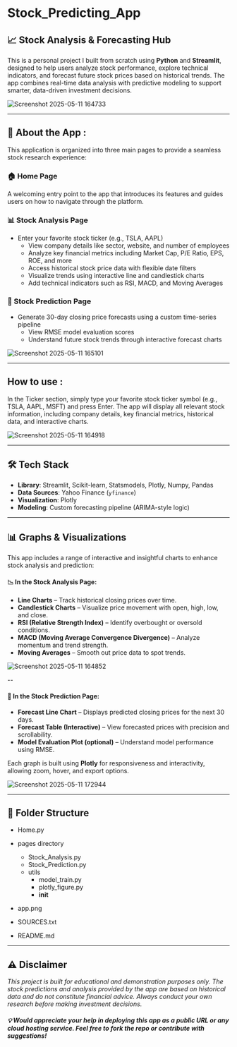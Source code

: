 # Stock_Predicting_App

## 📈 Stock Analysis & Forecasting Hub

This is a personal project I built from scratch using **Python** and **Streamlit**, designed to help users analyze stock performance, explore technical indicators, and forecast future stock prices based on historical trends. The app combines real-time data analysis with predictive modeling to support smarter, data-driven investment decisions.

![Screenshot 2025-05-11 164733](https://github.com/user-attachments/assets/108d2363-e6f7-4a98-a053-63c10516c5e3)


-------------------------------------------------------------------------------------------------------------------------------------------------------------------------------------------------------------------


## 📘 About the App :
This application is organized into three main pages to provide a seamless stock research experience:

### 🏠 Home Page
A welcoming entry point to the app that introduces its features and guides users on how to navigate through the platform.

### 📊 Stock Analysis Page
 - Enter your favorite stock ticker (e.g., TSLA, AAPL)
   - View company details like sector, website, and number of employees
   - Analyze key financial metrics including Market Cap, P/E Ratio, EPS, ROE, and more
   - Access historical stock price data with flexible date filters
   - Visualize trends using interactive line and candlestick charts
   - Add technical indicators such as RSI, MACD, and Moving Averages

### 🔮 Stock Prediction Page
- Generate 30-day closing price forecasts using a custom time-series pipeline
   - View RMSE model evaluation scores
   - Understand future stock trends through interactive forecast charts

![Screenshot 2025-05-11 165101](https://github.com/user-attachments/assets/e7499176-bac5-43de-b9ae-653a0b7d3796)

-------------------------------------------------------------------------------------------------------------------------------------------------------------------------------------------------------------------

## How to use :
In the Ticker section, simply type your favorite stock ticker symbol (e.g., TSLA, AAPL, MSFT) and press Enter. The app will display all relevant stock information, including company details, key financial metrics, historical data, and interactive charts.

![Screenshot 2025-05-11 164918](https://github.com/user-attachments/assets/462c3443-c0a8-4c01-84c4-e1670c6fcb95)

-------------------------------------------------------------------------------------------------------------------------------------------------------------------------------------------------------------------


## 🛠️ Tech Stack

- **Library**: Streamlit, Scikit-learn, Statsmodels, Plotly, Numpy, Pandas 
- **Data Sources**: Yahoo Finance (`yfinance`)
- **Visualization**: Plotly
- **Modeling**: Custom forecasting pipeline (ARIMA-style logic)

---


## 📊 Graphs & Visualizations

This app includes a range of interactive and insightful charts to enhance stock analysis and prediction:

#### 📉 In the Stock Analysis Page:
- **Line Charts** – Track historical closing prices over time.
- **Candlestick Charts** – Visualize price movement with open, high, low, and close.
- **RSI (Relative Strength Index)** – Identify overbought or oversold conditions.
- **MACD (Moving Average Convergence Divergence)** – Analyze momentum and trend strength.
- **Moving Averages** – Smooth out price data to spot trends.

![Screenshot 2025-05-11 164852](https://github.com/user-attachments/assets/df0b0fd7-3d05-47e1-9152-78abae65dce2)

--

#### 🔮 In the Stock Prediction Page:
- **Forecast Line Chart** – Displays predicted closing prices for the next 30 days.
- **Forecast Table (Interactive)** – View forecasted prices with precision and scrollability.
- **Model Evaluation Plot (optional)** – Understand model performance using RMSE.

Each graph is built using **Plotly** for responsiveness and interactivity, allowing zoom, hover, and export options.

![Screenshot 2025-05-11 172944](https://github.com/user-attachments/assets/2029d193-2d9d-4a10-b200-f1f94809e529)


-------------------------------------------------------------------------------------------------------------------------------------------------------------------------------------------------------------------



## 📁 Folder Structure
- Home.py                     
- pages directory
   - Stock_Analysis.py         
   - Stock_Prediction.py      
   - utils
      - model_train.py         
      - plotly_figure.py       
      - __init__
       
- app.png                    
- SOURCES.txt
- README.md



-------------------------------------------------------------------------------------------------------------------------------------------------------------------------------------------------------------------


## ⚠️ Disclaimer

*This project is built for educational and demonstration purposes only. The stock predictions and analysis provided by the app are based on historical data and do not constitute financial advice. Always conduct your own research before making investment decisions.*

##### 💡 Would appreciate your help in deploying this app as a public URL or any cloud hosting service. Feel free to fork the repo or contribute with suggestions!


